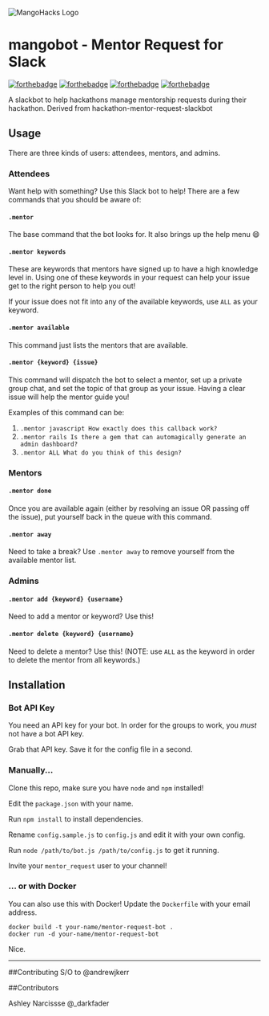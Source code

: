 ![MangoHacks Logo](http://mangohacks.com/apple-icon-180x180.png)
# mangobot - Mentor Request for Slack

[![forthebadge](http://forthebadge.com/images/badges/fuck-it-ship-it.svg)](http://forthebadge.com)
[![forthebadge](http://forthebadge.com/images/badges/oooo-kill-em.svg)](http://forthebadge.com)
[![forthebadge](http://forthebadge.com/images/badges/built-with-love.svg)](http://forthebadge.com)
[![forthebadge](http://forthebadge.com/images/badges/powered-by-water.svg)](http://forthebadge.com)

A slackbot to help hackathons manage mentorship requests during their hackathon. Derived from hackathon-mentor-request-slackbot


## Usage

There are three kinds of users: attendees, mentors, and admins.

### Attendees

Want help with something? Use this Slack bot to help! There are a few commands that you should be aware of:

#### `.mentor`

The base command that the bot looks for. It also brings up the help menu :smile:

#### `.mentor keywords`

These are keywords that mentors have signed up to have a high knowledge level in. Using one of these keywords in your request can help your issue get to the right person to help you out!

If your issue does not fit into any of the available keywords, use `ALL` as your keyword.

#### `.mentor available`

This command just lists the mentors that are available.

#### `.mentor {keyword} {issue}`

This command will dispatch the bot to select a mentor, set up a private group chat, and set the topic of that group as your issue. Having a clear issue will help the mentor guide you!

Examples of this command can be:

1. `.mentor javascript How exactly does this callback work?`
2. `.mentor rails Is there a gem that can automagically generate an admin dashboard?`
3. `.mentor ALL What do you think of this design?`

### Mentors

#### `.mentor done`

Once you are available again (either by resolving an issue OR passing off the issue), put yourself back in the queue with this command.

#### `.mentor away`

Need to take a break? Use `.mentor away` to remove yourself from the available mentor list.

### Admins

#### `.mentor add {keyword} {username}`

Need to add a mentor or keyword? Use this!

#### `.mentor delete {keyword} {username}`

Need to delete a mentor? Use this! (NOTE: use `ALL` as the keyword in order to delete the mentor from all keywords.)

## Installation

### Bot API Key

You need an API key for your bot. In order for the groups to work, you _must_ not have a bot API key.

Grab that API key. Save it for the config file in a second.

### Manually...

Clone this repo, make sure you have `node` and `npm` installed!

Edit the `package.json` with your name.

Run `npm install` to install dependencies.

Rename `config.sample.js` to `config.js` and edit it with your own config.

Run `node /path/to/bot.js /path/to/config.js` to get it running.

Invite your `mentor_request` user to your channel!

### ... or with Docker

You can also use this with Docker! Update the `Dockerfile` with your email address.

    docker build -t your-name/mentor-request-bot .
    docker run -d your-name/mentor-request-bot

Nice.

---

##Contributing
S/O to @andrewjkerr

##Contributors

Ashley Narcissse <darkfadr> @_darkfader

